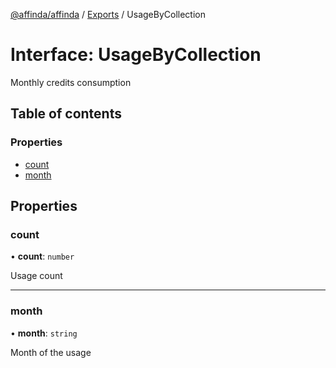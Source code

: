 [@affinda/affinda](../README.md) / [Exports](../modules.md) / UsageByCollection

# Interface: UsageByCollection

Monthly credits consumption

## Table of contents

### Properties

- [count](UsageByCollection.md#count)
- [month](UsageByCollection.md#month)

## Properties

### count

• **count**: `number`

Usage count

___

### month

• **month**: `string`

Month of the usage
